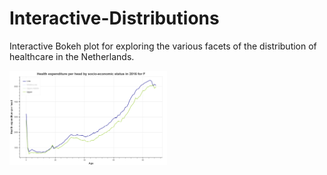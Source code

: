 # Interactive-Distributions
Interactive Bokeh plot for exploring the various facets of the distribution of healthcare in the Netherlands.

<img src="distribution_F2016.png" alt="Distribution F 2016" width="50%"/>
